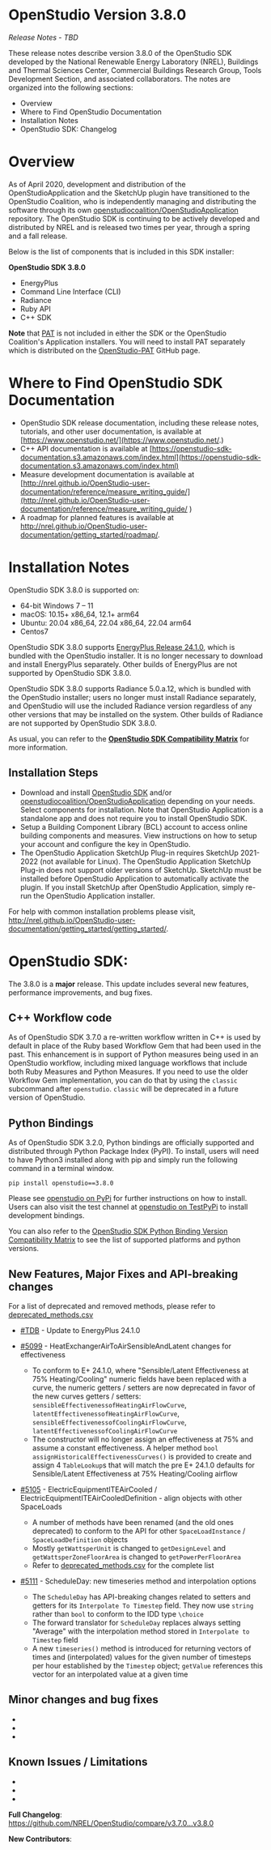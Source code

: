 # OpenStudio Version 3.8.0

_Release Notes_ - _TBD_

These release notes describe version 3.8.0 of the OpenStudio SDK developed by the National Renewable Energy Laboratory (NREL), Buildings and Thermal Sciences Center, Commercial Buildings Research Group, Tools Development Section, and associated collaborators. The notes are organized into the following sections:

-  Overview
-  Where to Find OpenStudio Documentation
-  Installation Notes
-  OpenStudio SDK: Changelog

# Overview

As of April 2020, development and distribution of the OpenStudioApplication and the SketchUp plugin have transitioned to the OpenStudio Coalition, who is independently managing and distributing the software through its own [openstudiocoalition/OpenStudioApplication](https://github.com/openstudiocoalition/OpenStudioApplication) repository. The OpenStudio SDK is continuing to be actively developed and distributed by NREL and is released two times per year, through a spring and a fall release.

Below is the list of components that is included in this SDK installer:

__**OpenStudio SDK 3.8.0**__
- EnergyPlus
- Command Line Interface (CLI)
- Radiance
- Ruby API
- C++ SDK

**Note** that [PAT](https://github.com/NREL/OpenStudio-PAT) is not included in either the SDK or the OpenStudio Coalition's Application installers. You will need to install PAT separately which is distributed on the [OpenStudio-PAT](https://github.com/NREL/OpenStudio-PAT) GitHub page.

# Where to Find OpenStudio SDK Documentation

- OpenStudio SDK release documentation, including these release notes, tutorials, and other user documentation, is available at [https://www.openstudio.net/](https://www.openstudio.net/.)
- C++ API documentation is available at [https://openstudio-sdk-documentation.s3.amazonaws.com/index.html](https://openstudio-sdk-documentation.s3.amazonaws.com/index.html)
- Measure development documentation is available at [http://nrel.github.io/OpenStudio-user-documentation/reference/measure_writing_guide/](http://nrel.github.io/OpenStudio-user-documentation/reference/measure_writing_guide/ )
- A roadmap for planned features is available at http://nrel.github.io/OpenStudio-user-documentation/getting_started/roadmap/.

# Installation Notes

OpenStudio SDK 3.8.0 is supported on:

* 64-bit Windows 7 – 11
* macOS: 10.15+ x86_64, 12.1+ arm64
* Ubuntu: 20.04 x86_64, 22.04 x86_64, 22.04 arm64
* Centos7

OpenStudio SDK 3.8.0 supports [EnergyPlus Release 24.1.0](https://github.com/NREL/EnergyPlus/releases/tag/v24.1.0), which is bundled with the OpenStudio installer. It is no longer necessary to download and install EnergyPlus separately. Other builds of EnergyPlus are not supported by OpenStudio SDK 3.8.0.

OpenStudio SDK 3.8.0 supports Radiance 5.0.a.12, which is bundled with the OpenStudio installer; users no longer must install Radiance separately, and OpenStudio will use the included Radiance version regardless of any other versions that may be installed on the system. Other builds of Radiance are not supported by OpenStudio SDK 3.8.0.

As usual, you can refer to the **[OpenStudio SDK Compatibility Matrix](https://github.com/NREL/OpenStudio/wiki/OpenStudio-SDK-Version-Compatibility-Matrix)** for more information.


## Installation Steps

- Download and install [OpenStudio SDK](https://github.com/NREL/openstudio) and/or [openstudiocoalition/OpenStudioApplication](https://github.com/openstudiocoalition/OpenStudioApplication) depending on your needs. Select components for installation. Note that OpenStudio Application is a standalone app and does not require you to install OpenStudio SDK.
- Setup a Building Component Library (BCL) account to access online building components and measures. View instructions on how to setup your account and configure the key in OpenStudio.
- The OpenStudio Application SketchUp Plug-in requires SketchUp 2021-2022 (not available for Linux). The OpenStudio Application SketchUp Plug-in does not support older versions of SketchUp. SketchUp must be installed before OpenStudio Application to automatically activate the plugin. If you install SketchUp after OpenStudio Application, simply re-run the OpenStudio Application installer.

For help with common installation problems please visit, http://nrel.github.io/OpenStudio-user-documentation/getting_started/getting_started/.

# OpenStudio SDK:

The 3.8.0 is a **major** release. This update includes several new features, performance improvements, and bug fixes.

## C++ Workflow code

As of OpenStudio SDK 3.7.0 a re-written workflow written in C++ is used by default in place of the Ruby based Workflow Gem that had been used in the past. This enhancement is in support of Python measures being used in an OpenStudio workflow, including mixed language workflows that include both Ruby Measures and Python Measures. If you need to use the older Workflow Gem implementation, you can do that by using the `classic` subcommand after `openstudio`. `classic` will be deprecated in a future version of OpenStudio.

## Python Bindings

As of OpenStudio SDK 3.2.0, Python bindings are officially supported and distributed through Python Package Index (PyPI). To install, users will need to have Python3 installed along with pip and simply run the following command in a terminal window.

`pip install openstudio==3.8.0`

Please see [openstudio on PyPi](https://pypi.org/project/openstudio/) for further instructions on how to install. Users can also visit the test channel at [openstudio on TestPyPi](https://test.pypi.org/project/openstudio/) to install development bindings.

You can also refer to the [OpenStudio SDK Python Binding Version Compatibility Matrix](https://github.com/NREL/OpenStudio/wiki/OpenStudio-SDK-Python-Binding-Version-Compatibility-Matrix) to see the list of supported platforms and python versions.

## New Features, Major Fixes and API-breaking changes

For a list of deprecated and removed methods, please refer to [deprecated_methods.csv](../../ruby/deprecated_methods.csv)

* [#TDB]() - Update to EnergyPlus 24.1.0

* [#5099](https://github.com/NREL/OpenStudio/pull/5099) - HeatExchangerAirToAirSensibleAndLatent changes for effectiveness
    * To conform to E+ 24.1.0, where "Sensible/Latent Effectiveness at 75% Heating/Cooling" numeric fields have been replaced with a curve, the numeric getters / setters are now deprecated in favor of the new curves getters / setters: `sensibleEffectivenessofHeatingAirFlowCurve`, `latentEffectivenessofHeatingAirFlowCurve`, `sensibleEffectivenessofCoolingAirFlowCurve`, `latentEffectivenessofCoolingAirFlowCurve`
    * The constructor will no longer assign an effectiveness at 75% and assume a constant effectiveness. A helper method `bool assignHistoricalEffectivenessCurves()` is provided to create and assign 4 `TableLookup`s that will match the pre E+ 24.1.0 defaults for Sensible/Latent Effectiveness at 75% Heating/Cooling airflow
* [#5105](https://github.com/NREL/OpenStudio/pull/5105) - ElectricEquipmentITEAirCooled / ElectricEquipmentITEAirCooledDefinition - align objects with other SpaceLoads
    * A number of methods have been renamed (and the old ones deprecated) to conform to the API for other `SpaceLoadInstance` / `SpaceLoadDefinition` objects
    * Mostly `getWattsperUnit` is changed to `getDesignLevel` and `getWattsperZoneFloorArea` is changed to `getPowerPerFloorArea`
    * Refer to [deprecated_methods.csv](../../ruby/deprecated_methods.csv) for the complete list
* [#5111](https://github.com/NREL/OpenStudio/pull/5111) - ScheduleDay: new timeseries method and interpolation options
    * The `ScheduleDay` has API-breaking changes related to setters and getters for its `Interpolate To Timestep` field. They now use `string` rather than `bool` to conform to the IDD type `\choice`
    * The forward translator for `ScheduleDay` replaces always setting "Average" with the interpolation method stored in `Interpolate to Timestep` field
    * A new `timeseries()` method is introduced for returning vectors of times and (interpolated) values for the given number of timesteps per hour established by the `Timestep` object; `getValue` references this vector for an interpolated value at a given time

## Minor changes and bug fixes

*
*
*

## Known Issues / Limitations

*
*
*

**Full Changelog**: https://github.com/NREL/OpenStudio/compare/v3.7.0...v3.8.0

**New Contributors**:
